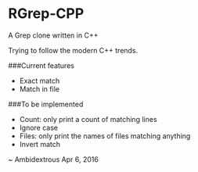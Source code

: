 # RGrep-CPP

A Grep clone written in C++

Trying to follow the modern C++ trends.

###Current features

* Exact match
* Match in file

###To be implemented

* Count: only print a count of matching lines
* Ignore case
* Files: only print the names of files matching anything
* Invert match

~ Ambidextrous
Apr 6, 2016

